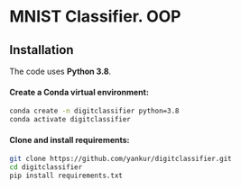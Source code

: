 # MNIST Classifier. OOP

## Installation

The code uses **Python 3.8**.

#### Create a Conda virtual environment:

```bash
conda create -n digitclassifier python=3.8
conda activate digitclassifier
```

#### Clone and install requirements:
```bash
git clone https://github.com/yankur/digitclassifier.git
cd digitclassifier
pip install requirements.txt
```
